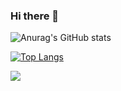 ### Hi there 👋

<!--
**Pamela-Carvalho/Pamela-Carvalho** is a ✨ _special_ ✨ repository because its `README.md` (this file) appears on your GitHub profile.

Here are some ideas to get you started:

- 🔭 I’m currently working on ...
- 🌱 I’m currently learning ...
- 👯 I’m looking to collaborate on ...
- 🤔 I’m looking for help with ...
- 💬 Ask me about ...
- 📫 How to reach me: ...
- 😄 Pronouns: ...
- ⚡ Fun fact: ...
-->

![Anurag's GitHub stats](https://github-readme-stats.vercel.app/api?username=Pamela-Carvalho&show_icons=true&theme=radical)

[![Top Langs](https://github-readme-stats.vercel.app/api/top-langs/?username=Pamela-Carvalho&hide=javascript&theme=radical,html)](https://github.com/Pamela-Carvalho/github-readme-stats)

<img align="center" src="https://github-readme-stats.Pamela-Carvalho.vercel.app/api/top-langs/?username=Pamela-Carvalho&layout=compact&theme=radical-palenight" />
